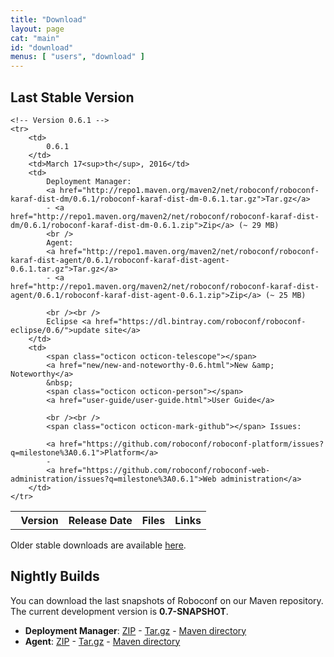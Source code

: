 ```yaml
---
title: "Download"
layout: page
cat: "main"
id: "download"
menus: [ "users", "download" ]
---
```


## Last Stable Version

<table id="download-table">
	<tr>
		<th><span class="octicon octicon-pin"></span> &nbsp; Version</th>
		<th>Release Date</th>
		<th>Files</th>
		<th>Links</th>
	</tr>
	
	<!-- Version 0.6.1 -->
	<tr>
		<td>
			0.6.1
		</td>
		<td>March 17<sup>th</sup>, 2016</td>
		<td>
			Deployment Manager: 
			<a href="http://repo1.maven.org/maven2/net/roboconf/roboconf-karaf-dist-dm/0.6.1/roboconf-karaf-dist-dm-0.6.1.tar.gz">Tar.gz</a>
			- <a href="http://repo1.maven.org/maven2/net/roboconf/roboconf-karaf-dist-dm/0.6.1/roboconf-karaf-dist-dm-0.6.1.zip">Zip</a> (~ 29 MB)
			<br />
			Agent: 
			<a href="http://repo1.maven.org/maven2/net/roboconf/roboconf-karaf-dist-agent/0.6.1/roboconf-karaf-dist-agent-0.6.1.tar.gz">Tar.gz</a>
			- <a href="http://repo1.maven.org/maven2/net/roboconf/roboconf-karaf-dist-agent/0.6.1/roboconf-karaf-dist-agent-0.6.1.zip">Zip</a> (~ 25 MB)

			<br /><br />
			Eclipse <a href="https://dl.bintray.com/roboconf/roboconf-eclipse/0.6/">update site</a>
		</td>
		<td>
			<span class="octicon octicon-telescope"></span>
			<a href="new/new-and-noteworthy-0.6.html">New &amp; Noteworthy</a>
			&nbsp;
			<span class="octicon octicon-person"></span>
			<a href="user-guide/user-guide.html">User Guide</a>
			
			<br /><br />
			<span class="octicon octicon-mark-github"></span> Issues: 
			
			<a href="https://github.com/roboconf/roboconf-platform/issues?q=milestone%3A0.6.1">Platform</a>
			-
			<a href="https://github.com/roboconf/roboconf-web-administration/issues?q=milestone%3A0.6.1">Web administration</a>
		</td>
	</tr>
</table>

Older stable downloads are available [here](older-downloads.html).


## Nightly Builds

You can download the last snapshots of Roboconf on our Maven repository.  
The current development version is **0.7-SNAPSHOT**.

* **Deployment Manager**: [ZIP](https://oss.sonatype.org/service/local/artifact/maven/redirect?g=net.roboconf&r=snapshots&a=roboconf-karaf-dist-dm&v=LATEST&p=zip) - [Tar.gz](https://oss.sonatype.org/service/local/artifact/maven/redirect?g=net.roboconf&r=snapshots&a=roboconf-karaf-dist-dm&v=LATEST&p=tar.gz) - [Maven directory](https://oss.sonatype.org/content/repositories/snapshots/net/roboconf/roboconf-karaf-dist-dm)
* **Agent**: [ZIP](https://oss.sonatype.org/service/local/artifact/maven/redirect?g=net.roboconf&r=snapshots&a=roboconf-karaf-dist-agent&v=LATEST&p=zip) - [Tar.gz](https://oss.sonatype.org/service/local/artifact/maven/redirect?g=net.roboconf&r=snapshots&a=roboconf-karaf-dist-agent&v=LATEST&p=tar.gz) - [Maven directory](https://oss.sonatype.org/content/repositories/snapshots/net/roboconf/roboconf-karaf-dist-agent)
